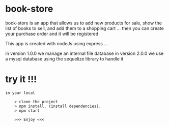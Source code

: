 # book-store

book-store is an app that allows us to add new products for sale, show the list of books to sell, and add them to a shopping cart ... then you can create your purchase order and it will be registered

This app is created with nodeJs using express ...

in version 1.0.0 we manage an internal file database
in version 2.0.0 we use a mysql database using the sequelize library to handle it

# try it !!!

    in your local

        > clone the project
        > npm install. (install dependencies).
        > npm start

        >>> Enjoy <<<
